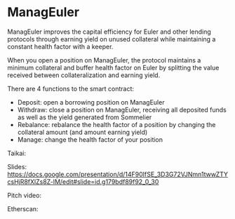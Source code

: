 # ManagEuler

ManagEuler improves the capital efficiency for Euler and other lending protocols through earning yield on unused collateral while maintaining a constant health factor with a keeper.

When you open a position on ManagEuler, the protocol maintains a minimum collateral and buffer health factor on Euler by splitting the value received between collateralization and earning yield. 

There are 4 functions to the smart contract:
- Deposit: open a borrowing position on ManagEuler
- Withdraw: close a position on ManagEuler, receiving all deposited funds as well as the yield generated from Sommelier
- Rebalance: rebalance the health factor of a position by changing the collateral amount (and amount earning yield)
- Manage: change the health factor of your position

Taikai:

Slides:
https://docs.google.com/presentation/d/14F90IfSE_3D3G72VJNmn1twwZTYcsHjR8fXlZs8Z-lM/edit#slide=id.g179bdf89f92_0_30

Pitch video:

Etherscan:




